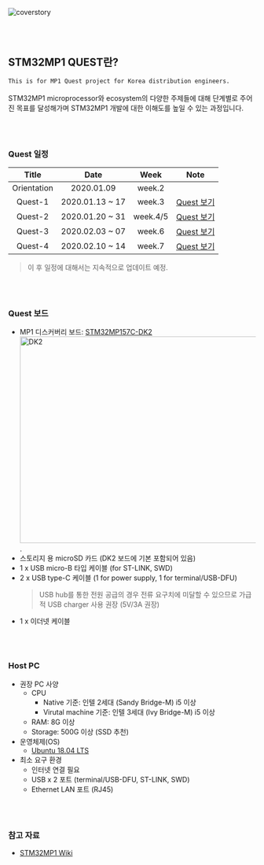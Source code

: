 ![coverstory](https://github.com/marcusjang78/korea-stm32mp1-quest/blob/master/images/coverstory1.png?raw=true)

<br/><br/>
## STM32MP1 QUEST란?
`This is for MP1 Quest project for Korea distribution engineers.`<br/><br/>
STM32MP1 microprocessor와 ecosystem의 다양한 주제들에 대해 단계별로 주어진 목표를 달성해가며 STM32MP1 개발에 대한 이해도를 높일 수 있는 과정입니다.

<br/><br/>
### Quest 일정
| Title | Date | Week | Note
| :------------: | :------------: |:------------: |:------------: |
| Orientation | 2020.01.09 | week.2 | |
| Quest-1 | 2020.01.13 ~ 17 | week.3 |[Quest 보기](https://github.com/marcusjang78/korea-stm32mp1-quest/blob/master/mp1-quest-01/README.md)|
| Quest-2 | 2020.01.20 ~ 31 | week.4/5 |[Quest 보기](https://github.com/marcusjang78/korea-stm32mp1-quest/tree/master/mp1-quest-02)|
| Quest-3 | 2020.02.03 ~ 07 | week.6 |[Quest 보기](https://github.com/marcusjang78/korea-stm32mp1-quest/tree/master/mp1-quest-03)|
| Quest-4 | 2020.02.10 ~ 14 | week.7 |[Quest 보기](https://github.com/marcusjang78/korea-stm32mp1-quest/tree/master/mp1-quest-04)|
> 이 후 일정에 대해서는 지속적으로 업데이트 예정.

<br/><br/>
### Quest 보드
- MP1 디스커버리 보드: [STM32MP157C-DK2](https://www.st.com/en/evaluation-tools/stm32mp157c-dk2.html)
<img src="https://github.com/marcusjang78/korea-stm32mp1-quest/blob/master/images/mp1-disco.jpg" alt="DK2" width="560" height="420" />.
- 스토리지 용 microSD 카드 (DK2 보드에 기본 포함되어 있음)
- 1 x USB micro-B 타입 케이블 (for ST-LINK, SWD)
- 2 x USB type-C 케이블 (1 for power supply, 1 for terminal/USB-DFU)
  > USB hub를 통한 전원 공급의 경우 전류 요구치에 미달할 수 있으므로 가급적 USB charger 사용 권장 (5V/3A 권장)
- 1 x 이더넷 케이블

<br/><br/>
### Host PC
- 권장 PC 사양
  - CPU
    - Native 기준: 인텔 2세대 (Sandy Bridge-M) i5 이상
    - Virutal machine 기준: 인텔 3세대 (Ivy Bridge-M) i5 이상
  - RAM: 8G 이상
  - Storage: 500G 이상 (SSD 추천)
- 운영체제(OS)
  - [Ubuntu 18.04 LTS](https://ubuntu.com/#download)
- 최소 요구 환경
  - 인터넷 연결 필요
  - USB x 2 포트 (terminal/USB-DFU, ST-LINK, SWD)
  - Ethernet LAN 포트 (RJ45)

<br/><br/>
### 참고 자료
 - [STM32MP1 Wiki](https://wiki.st.com/stm32mpu/index.php/Main_Page)

<br/><br/>
